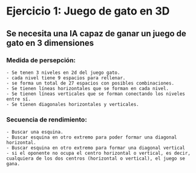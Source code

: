#   Ejercicio 1: Juego de gato en 3D  
## Se necesita una IA capaz de ganar un juego de gato en 3 dimensiones 

### Medida de persepción: 
    - Se tenen 3 niveles en 2d del juego gato.
    - cada nivel tiene 9 espacios para rellenar.
    - se forma un total de 27 espacios con posibles combinaciones. 
    - Se tienen líneas horizontales que se forman en cada nivel. 
    - Se tienen líneas verticales que se forman conectando los niveles entre sí. 
    - Se tienen diagonales horizontales y verticales. 


### Secuencia de rendimiento: 
    - Buscar una esquina. 
    - Buscar esquina en otro extremo para poder formar una diagonal horizontal. 
    - Buscar esquina en otro extremo para formar una diagonal vertical  
    - si el oponente no ocupa el centro horizontal o vertical, es decir,
    cualquiera de los dos centros (horizontal o vertical), el juego se gana. 




